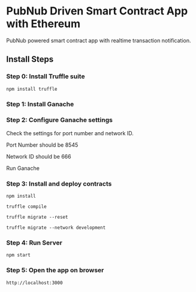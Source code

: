

# PubNub Driven Smart Contract App with Ethereum

PubNub powered smart contract app with realtime transaction notification.

## Install Steps

### Step 0: Install Truffle suite

    npm install truffle

### Step 1: Install Ganache

### Step 2: Configure Ganache settings 

Check the settings for port number and network ID.
    
Port Number should be 8545

Network ID should be 666

Run Ganache

### Step 3: Install and deploy contracts

    npm install
  
    truffle compile
  
    truffle migrate --reset
  
    truffle migrate --network development

### Step 4: Run Server

    npm start
    
### Step 5: Open the app on browser

    http://localhost:3000
   

